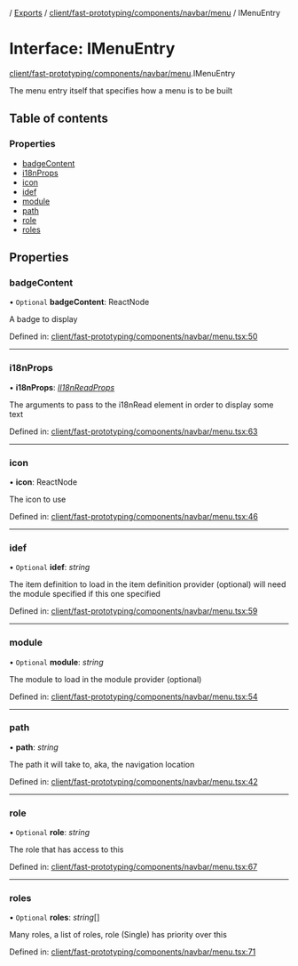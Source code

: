 [](../README.md) / [Exports](../modules.md) / [client/fast-prototyping/components/navbar/menu](../modules/client_fast_prototyping_components_navbar_menu.md) / IMenuEntry

# Interface: IMenuEntry

[client/fast-prototyping/components/navbar/menu](../modules/client_fast_prototyping_components_navbar_menu.md).IMenuEntry

The menu entry itself that specifies
how a menu is to be built

## Table of contents

### Properties

- [badgeContent](client_fast_prototyping_components_navbar_menu.imenuentry.md#badgecontent)
- [i18nProps](client_fast_prototyping_components_navbar_menu.imenuentry.md#i18nprops)
- [icon](client_fast_prototyping_components_navbar_menu.imenuentry.md#icon)
- [idef](client_fast_prototyping_components_navbar_menu.imenuentry.md#idef)
- [module](client_fast_prototyping_components_navbar_menu.imenuentry.md#module)
- [path](client_fast_prototyping_components_navbar_menu.imenuentry.md#path)
- [role](client_fast_prototyping_components_navbar_menu.imenuentry.md#role)
- [roles](client_fast_prototyping_components_navbar_menu.imenuentry.md#roles)

## Properties

### badgeContent

• `Optional` **badgeContent**: ReactNode

A badge to display

Defined in: [client/fast-prototyping/components/navbar/menu.tsx:50](https://github.com/onzag/itemize/blob/55e63f2c/client/fast-prototyping/components/navbar/menu.tsx#L50)

___

### i18nProps

• **i18nProps**: [*II18nReadProps*](client_components_localization_i18nread.ii18nreadprops.md)

The arguments to pass to the i18nRead element in order to display some text

Defined in: [client/fast-prototyping/components/navbar/menu.tsx:63](https://github.com/onzag/itemize/blob/55e63f2c/client/fast-prototyping/components/navbar/menu.tsx#L63)

___

### icon

• **icon**: ReactNode

The icon to use

Defined in: [client/fast-prototyping/components/navbar/menu.tsx:46](https://github.com/onzag/itemize/blob/55e63f2c/client/fast-prototyping/components/navbar/menu.tsx#L46)

___

### idef

• `Optional` **idef**: *string*

The item definition to load in the item definition provider (optional)
will need the module specified if this one specified

Defined in: [client/fast-prototyping/components/navbar/menu.tsx:59](https://github.com/onzag/itemize/blob/55e63f2c/client/fast-prototyping/components/navbar/menu.tsx#L59)

___

### module

• `Optional` **module**: *string*

The module to load in the module provider (optional)

Defined in: [client/fast-prototyping/components/navbar/menu.tsx:54](https://github.com/onzag/itemize/blob/55e63f2c/client/fast-prototyping/components/navbar/menu.tsx#L54)

___

### path

• **path**: *string*

The path it will take to, aka, the navigation
location

Defined in: [client/fast-prototyping/components/navbar/menu.tsx:42](https://github.com/onzag/itemize/blob/55e63f2c/client/fast-prototyping/components/navbar/menu.tsx#L42)

___

### role

• `Optional` **role**: *string*

The role that has access to this

Defined in: [client/fast-prototyping/components/navbar/menu.tsx:67](https://github.com/onzag/itemize/blob/55e63f2c/client/fast-prototyping/components/navbar/menu.tsx#L67)

___

### roles

• `Optional` **roles**: *string*[]

Many roles, a list of roles, role (Single) has priority over this

Defined in: [client/fast-prototyping/components/navbar/menu.tsx:71](https://github.com/onzag/itemize/blob/55e63f2c/client/fast-prototyping/components/navbar/menu.tsx#L71)
